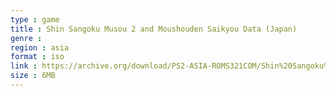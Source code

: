 ```yaml
---
type : game
title : Shin Sangoku Musou 2 and Moushouden Saikyou Data (Japan)
genre : 
region : asia
format : iso
link : https://archive.org/download/PS2-ASIA-ROMS321COM/Shin%20Sangoku%20Musou%202%20%26%20Moushouden%20Saikyou%20Data%20%28Japan%29.7z
size : 6MB
---
```

